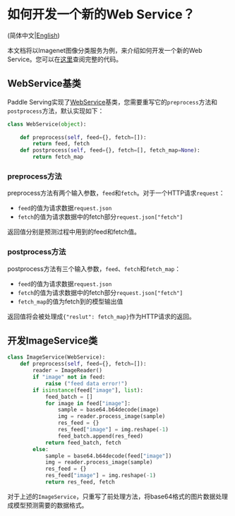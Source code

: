 # 如何开发一个新的Web Service？

(简体中文|[English](NEW_WEB_SERVICE.md))

本文档将以Imagenet图像分类服务为例，来介绍如何开发一个新的Web Service。您可以在[这里](https://github.com/PaddlePaddle/Serving/blob/develop/python/examples/imagenet/image_classification_service.py)查阅完整的代码。

## WebService基类

Paddle Serving实现了[WebService](https://github.com/PaddlePaddle/Serving/blob/develop/python/paddle_serving_server/web_service.py#L23)基类，您需要重写它的`preprocess`方法和`postprocess`方法，默认实现如下：

```python
class WebService(object):
  
    def preprocess(self, feed={}, fetch=[]):
        return feed, fetch
    def postprocess(self, feed={}, fetch=[], fetch_map=None):
        return fetch_map
```

### preprocess方法

preprocess方法有两个输入参数，`feed`和`fetch`。对于一个HTTP请求`request`：

- `feed`的值为请求数据`request.json`
- `fetch`的值为请求数据中的fetch部分`request.json["fetch"]`

返回值分别是预测过程中用到的feed和fetch值。

### postprocess方法

postprocess方法有三个输入参数，`feed`、`fetch`和`fetch_map`：

- `feed`的值为请求数据`request.json`
- `fetch`的值为请求数据中的fetch部分`request.json["fetch"]`
- `fetch_map`的值为fetch到的模型输出值

返回值将会被处理成`{"reslut": fetch_map}`作为HTTP请求的返回。

## 开发ImageService类

```python
class ImageService(WebService):
    def preprocess(self, feed={}, fetch=[]):
        reader = ImageReader()
        if "image" not in feed:
            raise ("feed data error!")
        if isinstance(feed["image"], list):
            feed_batch = []
            for image in feed["image"]:
                sample = base64.b64decode(image)
                img = reader.process_image(sample)
                res_feed = {}
                res_feed["image"] = img.reshape(-1)
                feed_batch.append(res_feed)
            return feed_batch, fetch
        else:
            sample = base64.b64decode(feed["image"])
            img = reader.process_image(sample)
            res_feed = {}
            res_feed["image"] = img.reshape(-1)
            return res_feed, fetch
```

对于上述的`ImageService`，只重写了前处理方法，将base64格式的图片数据处理成模型预测需要的数据格式。
